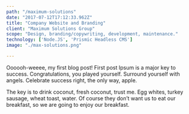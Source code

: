 ```yaml
---
path: "/maximum-solutions"
date: "2017-07-12T17:12:33.962Z"
title: "Company Website and Branding"
client: "Maximum Solutions Group"
scope: "Design, branding/copywriting, development, maintenance."
technology: ['Node.JS', 'Prismic Headless CMS']
image: "./max-solutions.png"

---
```

Oooooh-weeee, my first blog post!
First post Ipsum is a major key to success. Congratulations, you played yourself. Surround yourself with angels. Celebrate success right, the only way, apple. 
 
The key is to drink coconut, fresh coconut, trust me. Egg whites, turkey sausage, wheat toast, water. Of course they don’t want us to eat our breakfast, so we are going to enjoy our breakfast. 